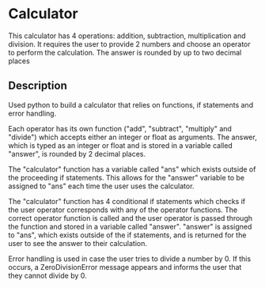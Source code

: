 # Calculator

This calculator has 4 operations: addition, subtraction, multiplication and division. 
It requires the user to provide 2 numbers and choose an operator to perform the calculation. The answer is rounded by up to two decimal places

## Description

Used python to build a calculator that relies on functions, if statements and error handling. 

Each operator has its own function ("add", "subtract", "multiply" and "divide") which accepts either an integer or float as arguments. 
The answer, which is typed as an integer or float and is stored in a variable called "answer", is rounded by 2 decimal places.

The "calculator" function has a variable called "ans" which exists outside of the proceeding if statements. 
This allows for the "answer" variable to be assigned to "ans" each time the user uses the calculator. 

The "calculator" function has 4 conditional if statements which checks if the user operator corresponds with any of the operator functions.
The correct operator function is called and the user operator is passed through the function and stored in a variable called "answer". 
"answer" is assigned to "ans", which exists outside of the if statements, and is returned for the user to see the answer to their calculation.

Error handling is used in case the user tries to divide a number by 0. 
If this occurs, a ZeroDivisionError message appears and informs the user that they cannot divide by 0.
